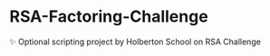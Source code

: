 # RSA-Factoring-Challenge
:sparkles: Optional scripting project by Holberton School on RSA Challenge
